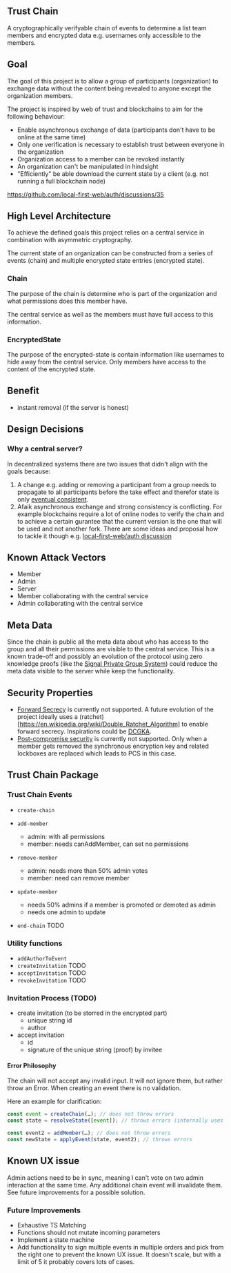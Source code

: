 ## Trust Chain

A cryptographically verifyable chain of events to determine a list team members and encrypted data e.g. usernames only accessible to the members.

## Goal

The goal of this project is to allow a group of participants (organization) to exchange data without the content being revealed to anyone except the organization members.

The project is inspired by web of trust and blockchains to aim for the following behaviour:

- Enable asynchronous exchange of data (participants don't have to be online at the same time)
- Only one verification is necessary to establish trust between everyone in the organization
- Organization access to a member can be revoked instantly
- An organization can't be manipulated in hindsight
- "Efficiently" be able download the current state by a client (e.g. not running a full blockchain node)

https://github.com/local-first-web/auth/discussions/35

## High Level Architecture

To achieve the defined goals this project relies on a central service in combination with asymmetric cryptography.

The current state of an organization can be constructed from a series of events (chain) and multiple encrypted state entries (encrypted state).

### Chain

The purpose of the chain is determine who is part of the organization and what permissions does this member have.

The central service as well as the members must have full access to this information.

### EncryptedState

The purpose of the encrypted-state is contain information like usernames to hide away from the central service. Only members have access to the content of the encrypted state.

## Benefit

- instant removal (if the server is honest)

## Design Decisions

### Why a central server?

In decentralized systems there are two issues that didn't align with the goals because:

1. A change e.g. adding or removing a participant from a group needs to propagate to all participants before the take effect and therefor state is only [eventual consistent](https://en.wikipedia.org/wiki/Eventual_consistency).
2. Afaik asynchronous exchange and strong consistency is conflicting. For example blockchains require a lot of online nodes to verify the chain and to achieve a certain gurantee that the current version is the one that will be used and not another fork. There are some ideas and proposal how to tackle it though e.g. [local-first-web/auth discussion](https://github.com/local-first-web/auth/discussions/35)

## Known Attack Vectors

- Member
- Admin
- Server
- Member collaborating with the central service
- Admin collaborating with the central service

## Meta Data

Since the chain is public all the meta data about who has access to the group and all their permissions are visible to the central service. This is a known trade-off and possibly an evolution of the protocol using zero knowledge proofs (like the [Signal Private Group System](https://eprint.iacr.org/2019/1416)) could reduce the meta data visible to the server while keep the functionality.

## Security Properties

- [Forward Secrecy](https://en.wikipedia.org/wiki/Forward_secrecy) is currently not supported. A future evolution of the project ideally uses a (ratchet)[https://en.wikipedia.org/wiki/Double_Ratchet_Algorithm] to enable forward secrecy. Inspirations could be [DCGKA](https://eprint.iacr.org/2020/1281).
- [Post-compromise security](https://eprint.iacr.org/2016/221.pdf) is currently not supported. Only when a member gets removed the synchronous encryption key and related lockboxes are replaced which leads to PCS in this case.

## Trust Chain Package

### Trust Chain Events

- `create-chain`
- `add-member`

  - admin: with all permissions
  - member: needs canAddMember, can set no permissions

- `remove-member`

  - admin: needs more than 50% admin votes
  - member: need can remove member

- `update-member`

  - needs 50% admins if a member is promoted or demoted as admin
  - needs one admin to update

- `end-chain` TODO

### Utility functions

- `addAuthorToEvent`
- `createInvitation` TODO
- `acceptInvitation` TODO
- `revokeInvitation` TODO

### Invitation Process (TODO)

- create invitation (to be storred in the encrypted part)
  - unique string id
  - author
- accept invitation
  - id
  - signature of the unique string (proof) by invitee

#### Error Philosophy

The chain will not accept any invalid input. It will not ignore them, but rather throw an Error. When creating an event there is no validation.

Here an example for clarification:

```ts
const event = createChain(…); // does not throw errors
const state = resolveState([event]); // throws errors (internally uses applyEvent)

const event2 = addMember(…); // does not throw errors
const newState = applyEvent(state, event2); // throws errors
```

## Known UX issue

Admin actions need to be in sync, meaning I can't vote on two admin interaction at the same time. Any additional chain event will invalidate them. See future improvements for a possible solution.

### Future Improvements

- Exhaustive TS Matching
- Functions should not mutate incoming parameters
- Implement a state machine
- Add functionality to sign multiple events in multiple orders and pick from the right one to prevent the known UX issue. It doesn't scale, but with a limit of 5 it probably covers lots of cases.
